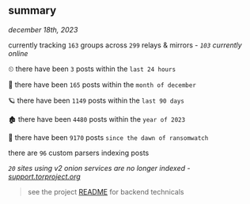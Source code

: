 
## summary
_december 18th, 2023_

currently tracking `163` groups across `299` relays & mirrors - _`103` currently online_

⏲ there have been `3` posts within the `last 24 hours`

🦈 there have been `165` posts within the `month of december`

🪐 there have been `1149` posts within the `last 90 days`

🏚 there have been `4480` posts within the `year of 2023`

🦕 there have been `9170` posts `since the dawn of ransomwatch`

there are `96` custom parsers indexing posts

_`20` sites using v2 onion services are no longer indexed - [support.torproject.org](https://support.torproject.org/onionservices/v2-deprecation/)_

> see the project [README](https://github.com/joshhighet/ransomwatch#ransomwatch--) for backend technicals
